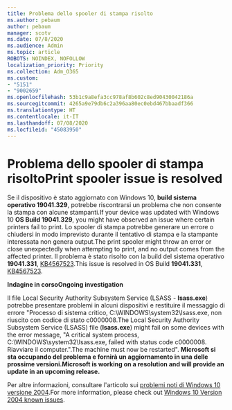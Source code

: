```yaml
---
title: Problema dello spooler di stampa risolto
ms.author: pebaum
author: pebaum
manager: scotv
ms.date: 07/8/2020
ms.audience: Admin
ms.topic: article
ROBOTS: NOINDEX, NOFOLLOW
localization_priority: Priority
ms.collection: Adm_O365
ms.custom:
- "5151"
- "9002659"
ms.openlocfilehash: 53b1c9a8efa3cc978af8b602c8ed90430042186a
ms.sourcegitcommit: 4265a9e79db6c2a396aa80ec0ebd467bbaadf366
ms.translationtype: HT
ms.contentlocale: it-IT
ms.lasthandoff: 07/08/2020
ms.locfileid: "45083950"
---
```

# <a name="print-spooler-issue-is-resolved"></a><span data-ttu-id="119a7-102">Problema dello spooler di stampa risolto</span><span class="sxs-lookup"><span data-stu-id="119a7-102">Print spooler issue is resolved</span></span>

<span data-ttu-id="119a7-103">Se il dispositivo è stato aggiornato con Windows 10, **build sistema operativo 19041.329**, potrebbe riscontrarsi un problema che non consente la stampa con alcune stampanti.</span><span class="sxs-lookup"><span data-stu-id="119a7-103">If your device was updated with Windows 10  **OS Build 19041.329**, you might have observed an issue where certain printers fail to print.</span></span> <span data-ttu-id="119a7-104">Lo spooler di stampa potrebbe generare un errore o chiudersi in modo imprevisto durante il tentativo di stampa e la stampante interessata non genera output.</span><span class="sxs-lookup"><span data-stu-id="119a7-104">The print spooler might throw an error or close unexpectedly when attempting to print, and no output comes from the affected printer.</span></span> <span data-ttu-id="119a7-105">Il problema è stato risolto con la build del sistema operativo **19041.331**, [KB4567523](https://support.microsoft.com/help/4567523/windows-10-update-kb4567523).</span><span class="sxs-lookup"><span data-stu-id="119a7-105">This issue is resolved in OS Build  **19041.331**, [KB4567523](https://support.microsoft.com/help/4567523/windows-10-update-kb4567523).</span></span>  

<span data-ttu-id="119a7-106">**Indagine in corso**</span><span class="sxs-lookup"><span data-stu-id="119a7-106">**Ongoing investigation**</span></span>

<span data-ttu-id="119a7-107">Il file Local Security Authority Subsystem Service (LSASS - **Isass.exe**) potrebbe presentare problemi in alcuni dispositivi e restituire il messaggio di errore "Processo di sistema critico, C:\WINDOWS\system32\Isass.exe, non riuscito con codice di stato c0000008.</span><span class="sxs-lookup"><span data-stu-id="119a7-107">The Local Security Authority Subsystem Service (LSASS) file (**Isass.exe**) might fail on some devices with the error message, "A critical system process, C:\WINDOWS\system32\Isass.exe, failed with status code c0000008.</span></span> <span data-ttu-id="119a7-108">Riavviare il computer.".</span><span class="sxs-lookup"><span data-stu-id="119a7-108">The machine must now be restarted".</span></span>  <span data-ttu-id="119a7-109">**Microsoft si sta occupando del problema e fornirà un aggiornamento in una delle prossime versioni.**</span><span class="sxs-lookup"><span data-stu-id="119a7-109">**Microsoft is working on a resolution and will provide an update in an upcoming release.**</span></span>

<span data-ttu-id="119a7-110">Per altre informazioni, consultare l'articolo sui [problemi noti di Windows 10 versione 2004](https://docs.microsoft.com/windows/release-information/status-windows-10-2004#442msgdesc).</span><span class="sxs-lookup"><span data-stu-id="119a7-110">For more information, please check out  [Windows 10 Version 2004 known issues](https://docs.microsoft.com/windows/release-information/status-windows-10-2004#442msgdesc).</span></span>